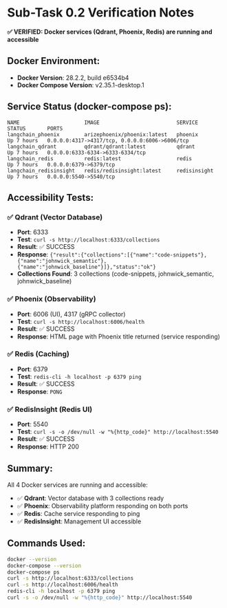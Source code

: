 # Sub-Task 0.2 Verification Notes

**✅ VERIFIED: Docker services (Qdrant, Phoenix, Redis) are running and accessible**

## Docker Environment:
- **Docker Version**: 28.2.2, build e6534b4
- **Docker Compose Version**: v2.35.1-desktop.1

## Service Status (docker-compose ps):
```
NAME                     IMAGE                         SERVICE         STATUS       PORTS
langchain_phoenix        arizephoenix/phoenix:latest   phoenix         Up 7 hours   0.0.0.0:4317->4317/tcp, 0.0.0.0:6006->6006/tcp
langchain_qdrant         qdrant/qdrant:latest          qdrant          Up 7 hours   0.0.0.0:6333-6334->6333-6334/tcp
langchain_redis          redis:latest                  redis           Up 7 hours   0.0.0.0:6379->6379/tcp
langchain_redisinsight   redis/redisinsight:latest     redisinsight    Up 7 hours   0.0.0.0:5540->5540/tcp
```

## Accessibility Tests:

### ✅ Qdrant (Vector Database)
- **Port**: 6333
- **Test**: `curl -s http://localhost:6333/collections`
- **Result**: ✅ SUCCESS
- **Response**: `{"result":{"collections":[{"name":"code-snippets"},{"name":"johnwick_semantic"},{"name":"johnwick_baseline"}]},"status":"ok"}`
- **Collections Found**: 3 collections (code-snippets, johnwick_semantic, johnwick_baseline)

### ✅ Phoenix (Observability)
- **Port**: 6006 (UI), 4317 (gRPC collector)
- **Test**: `curl -s http://localhost:6006/health`
- **Result**: ✅ SUCCESS
- **Response**: HTML page with Phoenix title returned (service responding)

### ✅ Redis (Caching)
- **Port**: 6379
- **Test**: `redis-cli -h localhost -p 6379 ping`
- **Result**: ✅ SUCCESS
- **Response**: `PONG`

### ✅ RedisInsight (Redis UI)
- **Port**: 5540
- **Test**: `curl -s -o /dev/null -w "%{http_code}" http://localhost:5540`
- **Result**: ✅ SUCCESS
- **Response**: HTTP 200

## Summary:
All 4 Docker services are running and accessible:
- ✅ **Qdrant**: Vector database with 3 collections ready
- ✅ **Phoenix**: Observability platform responding on both ports
- ✅ **Redis**: Cache service responding to ping
- ✅ **RedisInsight**: Management UI accessible

## Commands Used:
```bash
docker --version
docker-compose --version
docker-compose ps
curl -s http://localhost:6333/collections
curl -s http://localhost:6006/health
redis-cli -h localhost -p 6379 ping
curl -s -o /dev/null -w "%{http_code}" http://localhost:5540
``` 
